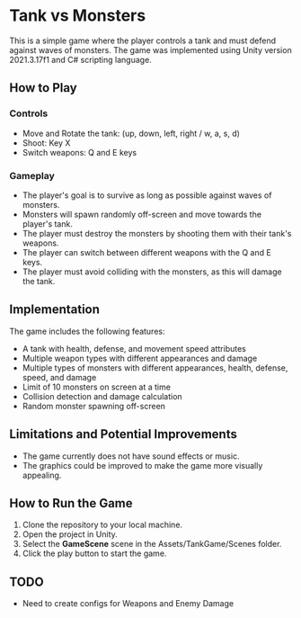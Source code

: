 ﻿# Tank vs Monsters
This is a simple game where the player controls a tank and must defend against waves of monsters.
The game was implemented using Unity version 2021.3.17f1 and C# scripting language.

## How to Play
### Controls
- Move and Rotate the tank: (up, down, left, right / w, a, s, d)
- Shoot: Key X
- Switch weapons: Q and E keys
### Gameplay
- The player's goal is to survive as long as possible against waves of monsters.
- Monsters will spawn randomly off-screen and move towards the player's tank.
- The player must destroy the monsters by shooting them with their tank's weapons.
- The player can switch between different weapons with the Q and E keys.
- The player must avoid colliding with the monsters, as this will damage the tank.

## Implementation

The game includes the following features:
- A tank with health, defense, and movement speed attributes
- Multiple weapon types with different appearances and damage
- Multiple types of monsters with different appearances, health, defense, speed, and damage
- Limit of 10 monsters on screen at a time
- Collision detection and damage calculation
- Random monster spawning off-screen
## Limitations and Potential Improvements
- The game currently does not have sound effects or music.
- The graphics could be improved to make the game more visually appealing.
## How to Run the Game
1. Clone the repository to your local machine.
2. Open the project in Unity.
3. Select the **GameScene** scene in the Assets/TankGame/Scenes folder.
4. Click the play button to start the game.

## TODO
- Need to create configs for Weapons and Enemy Damage

